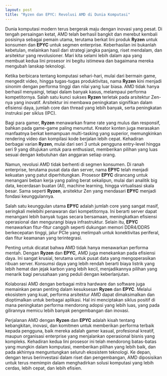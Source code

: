 ```yaml
---
layout: post
title: "Ryzen dan EPYC: Revolusi AMD di Dunia Komputasi"
---
```


Dunia komputasi modern terus bergerak maju dengan inovasi yang pesat. Di tengah persaingan ketat, AMD telah berhasil bangkit dan merebut kembali posisinya sebagai pemain utama, terutama berkat lini produk **Ryzen** untuk konsumen dan **EPYC** untuk segmen enterprise. Keberhasilan ini bukanlah kebetulan, melainkan hasil dari strategi jangka panjang, riset mendalam, dan arsitektur yang revolusioner. Mari kita selami lebih dalam apa yang membuat kedua lini prosesor ini begitu istimewa dan bagaimana mereka mengubah lanskap teknologi.

Ketika berbicara tentang komputasi sehari-hari, mulai dari bermain game, mengedit video, hingga tugas-tugas produktivitas, nama **Ryzen** kini menjadi sinonim dengan performa tinggi dan nilai yang luar biasa. AMD tidak hanya berhasil menyaingi, tetapi dalam banyak kasus, melampaui performa kompetitornya. Salah satu kunci sukses **Ryzen** terletak pada arsitektur Zen-nya yang inovatif. Arsitektur ini membawa peningkatan signifikan dalam efisiensi daya, jumlah core dan thread yang lebih banyak, serta peningkatan instruksi per siklus (IPC).

Bagi para gamer, **Ryzen** menawarkan frame rate yang mulus dan responsif, bahkan pada game-game paling menuntut. Kreator konten juga merasakan manfaatnya berkat kemampuan multi-tasking yang superior, memungkinkan rendering video dan kompilasi kode berjalan lebih cepat. Kehadiran berbagai varian **Ryzen**, mulai dari seri 3 untuk pengguna entry-level hingga seri 9 yang ditujukan untuk para enthusiast, memberikan pilihan yang luas sesuai dengan kebutuhan dan anggaran setiap orang.

Namun, revolusi AMD tidak berhenti di segmen konsumen. Di ranah enterprise, terutama pusat data dan server, nama **EPYC** telah menjadi kekuatan yang patut diperhitungkan. Prosesor **EPYC** dirancang untuk menangani beban kerja yang paling berat sekalipun, mulai dari analitik big data, kecerdasan buatan (AI), machine learning, hingga virtualisasi skala besar. Sama seperti **Ryzen**, arsitektur Zen yang mendasari **EPYC** menjadi fondasi keunggulannya.

Salah satu keunggulan utama **EPYC** adalah jumlah core yang sangat masif, seringkali melebihi penawaran dari kompetitornya. Ini berarti server dapat menangani lebih banyak tugas secara bersamaan, meningkatkan efisiensi operasional dan mengurangi biaya infrastruktur. Selain itu, **EPYC** menawarkan fitur-fitur canggih seperti dukungan memori DDR4/DDR5 berkecepatan tinggi, jalur PCIe yang melimpah untuk konektivitas periferal, dan fitur keamanan yang terintegrasi.

Penting untuk dicatat bahwa AMD tidak hanya menawarkan performa mentah. Dengan **Ryzen** dan **EPYC**, AMD juga menekankan pada efisiensi daya. Ini sangat krusial, terutama untuk pusat data yang mengoperasikan ribuan server. Konsumsi daya yang lebih rendah berarti biaya listrik yang lebih hemat dan jejak karbon yang lebih kecil, menjadikannya pilihan yang menarik bagi perusahaan yang peduli dengan keberlanjutan.

Kolaborasi AMD dengan berbagai mitra hardware dan software juga memainkan peran penting dalam kesuksesan **Ryzen** dan **EPYC**. Melalui ekosistem yang kuat, performa arsitektur AMD dapat dimaksimalkan dan dioptimalkan untuk berbagai aplikasi. Hal ini menciptakan siklus positif di mana peningkatan performa mendorong adopsi yang lebih luas, yang pada gilirannya memicu lebih banyak pengembangan dan inovasi.

Perjalanan AMD dengan **Ryzen** dan **EPYC** adalah kisah tentang kebangkitan, inovasi, dan komitmen untuk memberikan performa terbaik kepada pengguna, baik mereka adalah gamer kasual, profesional kreatif, maupun organisasi enterprise yang menjalankan operasional bisnis yang kompleks. Kehadiran kedua lini prosesor ini telah mendorong batas-batas yang mungkin dalam komputasi, memberikan pilihan yang lebih baik, dan pada akhirnya menguntungkan seluruh ekosistem teknologi. Ke depan, dengan terus berinvestasi dalam riset dan pengembangan, AMD diposisikan untuk terus memimpin dalam menghadirkan solusi komputasi yang lebih cerdas, lebih cepat, dan lebih efisien.

